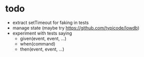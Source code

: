# todo
- extract setTimeout for faking in tests
- manage state (maybe try https://github.com/typicode/lowdb)
- experiment with tests saying
  - given(event, event, ...)
  - when(command)
  - then(event, event, ...)
